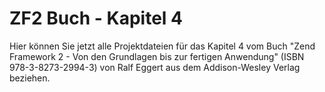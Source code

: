 ZF2 Buch - Kapitel 4
=====================

Hier können Sie jetzt alle Projektdateien für das Kapitel 4 vom Buch
"Zend Framework 2 - Von den Grundlagen bis zur fertigen Anwendung"
(ISBN 978-3-8273-2994-3) von Ralf Eggert aus dem Addison-Wesley 
Verlag beziehen.
